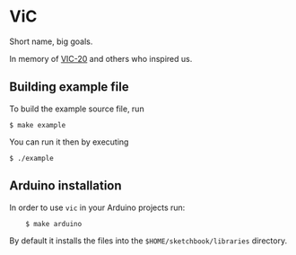 ViC
===

Short name, big goals.

In memory of [VIC-20](https://en.wikipedia.org/wiki/Commodore_VIC-20) and
others who inspired us.

Building example file
---------------------

To build the example source file, run

	$ make example

You can run it then by executing

	$ ./example

Arduino installation
--------------------

In order to use `vic` in your Arduino projects run:

        $ make arduino

By default it installs the files into the `$HOME/sketchbook/libraries`
directory.


